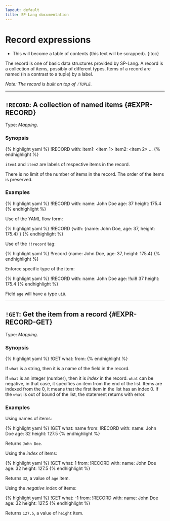 ```yaml
---
layout: default
title: SP-Lang documentation
---
```


# Record expressions


* This will become a table of contents (this text will be scrapped).
{:toc}

The record is one of basic data structures provided by SP-Lang.
A record is a collection of items, possibly of different types.
Items of a record are named (in a contrast to a tuple) by a label.

_Note: The record is built on top of `!TUPLE`._

--- 

## `!RECORD`: A collection of named items {#EXPR-RECORD}

Type:  _Mapping_.

### Synopsis

{% highlight yaml %}
!RECORD
with:
  item1: <item 1>
  item2: <item 2>
  ...
{% endhighlight %}

`item1` and `item2` are labels of respective items in the record.

There is no limit of the number of items in the record.
The order of the items is preserved.

### Examples

{% highlight yaml %}
!RECORD
with:
  name: John Doe
  age: 37
  height: 175.4
{% endhighlight %}


Use of the YAML flow form:

{% highlight yaml %}
!RECORD {with: {name: John Doe, age: 37, height: 175.4} }
{% endhighlight %}


Use of the `!!record` tag:

{% highlight yaml %}
!!record {name: John Doe, age: 37, height: 175.4}
{% endhighlight %}


Enforce specific type of the item:

{% highlight yaml %}
!RECORD
with:
  name: John Doe
  age: !!ui8 37
  height: 175.4
{% endhighlight %}

Field `age` will have a type `ui8`.


--- 

## `!GET`: Get the item from a record {#EXPR-RECORD-GET}

Type: _Mapping_.

### Synopsis

{% highlight yaml %}
!GET
what: <name or index of the item>
from: <record>
{% endhighlight %}

If `what` is a string, then it is a name of the field in the record.

If `what` is an integer (number), then it is _index_ in the record.
`what` can be negative, in that case, it specifies an item from the end of the list.
Items are indexed from the 0, it means that the first item in the list has an index 0.
If the `what` is out of bound of the list, the statement returns with error.


### Examples

Using names of items:

{% highlight yaml %}
!GET
what: name
from:
  !RECORD
  with:
    name: John Doe
    age: 32
    height: 127.5
{% endhighlight %}

Returns `John Doe`.


Using the _index_ of items:

{% highlight yaml %}
!GET
what: 1
from:
  !RECORD
  with:
    name: John Doe
    age: 32
    height: 127.5
{% endhighlight %}

Returns `32`, a value of `age` item.


Using the _negative index_ of items:

{% highlight yaml %}
!GET
what: -1
from:
  !RECORD
  with:
    name: John Doe
    age: 32
    height: 127.5
{% endhighlight %}

Returns `127.5`, a value of `height` item.
